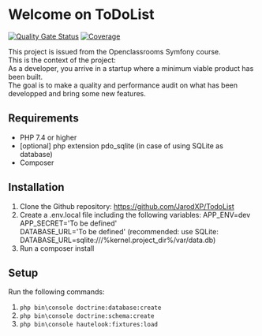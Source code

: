 # Welcome on ToDoList  

[![Quality Gate Status](https://sonarcloud.io/api/project_badges/measure?project=JarodXP_TodoList&metric=alert_status)](https://sonarcloud.io/dashboard?id=JarodXP_TodoList)  [![Coverage](https://sonarcloud.io/api/project_badges/measure?project=JarodXP_TodoList&metric=coverage)](https://sonarcloud.io/dashboard?id=JarodXP_TodoList)  

This project is issued from the Openclassrooms Symfony course.  
This is the context of the project:  
As a developer, you arrive in a startup where a minimum viable product has been built.  
The goal is to make a quality and performance audit on what has been developped and bring some new features.

## Requirements  

- PHP 7.4 or higher
- [optional] php extension pdo_sqlite (in case of using SQLite as database)
- Composer

## Installation

1. Clone the Github repository: https://github.com/JarodXP/TodoList  
2. Create a .env.local file including the following variables:
APP_ENV=dev  
APP_SECRET='To be defined'  
DATABASE_URL='To be defined' (recommended: use SQLite: DATABASE_URL=sqlite:///%kernel.project_dir%/var/data.db)  
3. Run a composer install  

## Setup  

Run the following commands:  

1. `php bin\console doctrine:database:create`
2. `php bin\console doctrine:schema:create`
3. `php bin\console hautelook:fixtures:load`  
